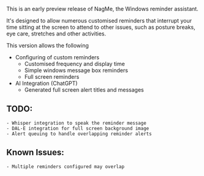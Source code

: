 This is an early preview release of NagMe, the Windows reminder assistant.

It's designed to allow numerous customised reminders that interrupt your time sitting at the screen to attend to other issues, such as posture breaks, eye care, stretches and other activities.

This version allows the following

* Configuring of custom reminders
    - Customised frequency and display time
    - Simple windows message box reminders
    - Full screen reminders
* AI Integration (ChatGPT)
    - Generated full screen alert titles and messages

## TODO:

    - Whisper integration to speak the reminder message
    - DAL-E integration for full screen background image
    - Alert queuing to handle overlapping reminder alerts

## Known Issues:

    - Multiple reminders configured may overlap
